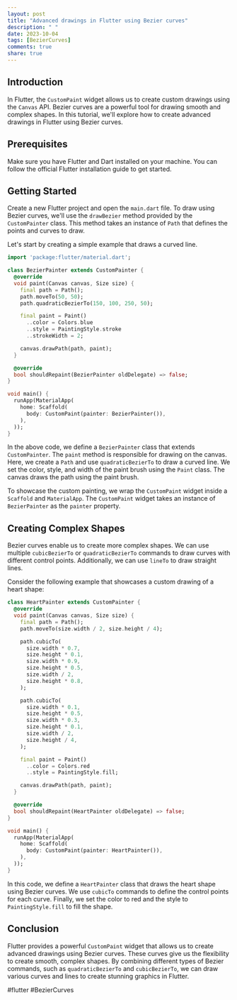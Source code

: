 ```yaml
---
layout: post
title: "Advanced drawings in Flutter using Bezier curves"
description: " "
date: 2023-10-04
tags: [BezierCurves]
comments: true
share: true
---
```


## Introduction
In Flutter, the `CustomPaint` widget allows us to create custom drawings using the `Canvas` API. Bezier curves are a powerful tool for drawing smooth and complex shapes. In this tutorial, we'll explore how to create advanced drawings in Flutter using Bezier curves.

## Prerequisites
Make sure you have Flutter and Dart installed on your machine. You can follow the official Flutter installation guide to get started.

## Getting Started
Create a new Flutter project and open the `main.dart` file. To draw using Bezier curves, we'll use the `drawBezier` method provided by the `CustomPainter` class. This method takes an instance of `Path` that defines the points and curves to draw.

Let's start by creating a simple example that draws a curved line.

```dart
import 'package:flutter/material.dart';

class BezierPainter extends CustomPainter {
  @override
  void paint(Canvas canvas, Size size) {
    final path = Path();
    path.moveTo(50, 50);
    path.quadraticBezierTo(150, 100, 250, 50);

    final paint = Paint()
      ..color = Colors.blue
      ..style = PaintingStyle.stroke
      ..strokeWidth = 2;

    canvas.drawPath(path, paint);
  }

  @override
  bool shouldRepaint(BezierPainter oldDelegate) => false;
}

void main() {
  runApp(MaterialApp(
    home: Scaffold(
      body: CustomPaint(painter: BezierPainter()),
    ),
  ));
}
```

In the above code, we define a `BezierPainter` class that extends `CustomPainter`. The `paint` method is responsible for drawing on the canvas. Here, we create a `Path` and use `quadraticBezierTo` to draw a curved line. We set the color, style, and width of the paint brush using the `Paint` class. The canvas draws the path using the paint brush.

To showcase the custom painting, we wrap the `CustomPaint` widget inside a `Scaffold` and `MaterialApp`. The `CustomPaint` widget takes an instance of `BezierPainter` as the `painter` property.

## Creating Complex Shapes
Bezier curves enable us to create more complex shapes. We can use multiple `cubicBezierTo` or `quadraticBezierTo` commands to draw curves with different control points. Additionally, we can use `lineTo` to draw straight lines.

Consider the following example that showcases a custom drawing of a heart shape:

```dart
class HeartPainter extends CustomPainter {
  @override
  void paint(Canvas canvas, Size size) {
    final path = Path();
    path.moveTo(size.width / 2, size.height / 4);

    path.cubicTo(
      size.width * 0.7,
      size.height * 0.1,
      size.width * 0.9,
      size.height * 0.5,
      size.width / 2,
      size.height * 0.8,
    );

    path.cubicTo(
      size.width * 0.1,
      size.height * 0.5,
      size.width * 0.3,
      size.height * 0.1,
      size.width / 2,
      size.height / 4,
    );

    final paint = Paint()
      ..color = Colors.red
      ..style = PaintingStyle.fill;

    canvas.drawPath(path, paint);
  }

  @override
  bool shouldRepaint(HeartPainter oldDelegate) => false;
}

void main() {
  runApp(MaterialApp(
    home: Scaffold(
      body: CustomPaint(painter: HeartPainter()),
    ),
  ));
}
```

In this code, we define a `HeartPainter` class that draws the heart shape using Bezier curves. We use `cubicTo` commands to define the control points for each curve. Finally, we set the color to red and the style to `PaintingStyle.fill` to fill the shape.

## Conclusion
Flutter provides a powerful `CustomPaint` widget that allows us to create advanced drawings using Bezier curves. These curves give us the flexibility to create smooth, complex shapes. By combining different types of Bezier commands, such as `quadraticBezierTo` and `cubicBezierTo`, we can draw various curves and lines to create stunning graphics in Flutter.

#flutter #BezierCurves